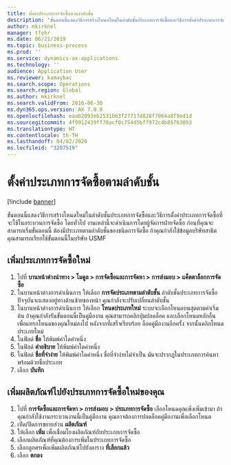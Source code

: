 ```yaml
---
title: ตั้งค่าประเภทการจัดซื้อตามลำดับชั้น
description: 'ขั้นตอนนี้แสดงวิธีการสร้างโหนดใหม่ในลำดับชั้นประเภทการจัดซื้อและวิธีการตั้งค่าประเภทการจัดซื้อที่จะใช้ในกระบวนการจัดซื้อ '
author: mkirknel
manager: tfehr
ms.date: 06/21/2019
ms.topic: business-process
ms.prod: ''
ms.service: dynamics-ax-applications
ms.technology: ''
audience: Application User
ms.reviewer: kamaybac
ms.search.scope: Operations
ms.search.region: Global
ms.author: mkirknel
ms.search.validFrom: 2016-06-30
ms.dyn365.ops.version: AX 7.0.0
ms.openlocfilehash: eaab2093eb2531b63f27717d828f7064a8f9ed1d
ms.sourcegitcommit: 4f9912439ff78acf0c754d5bff972c4b85763093
ms.translationtype: HT
ms.contentlocale: th-TH
ms.lasthandoff: 04/02/2020
ms.locfileid: "3207519"
---
```

# <a name="set-up-a-procurement-category-hierarchy"></a>ตั้งค่าประเภทการจัดซื้อตามลำดับชั้น

[!include [banner](../../includes/banner.md)]

ขั้นตอนนี้แสดงวิธีการสร้างโหนดใหม่ในลำดับชั้นประเภทการจัดซื้อและวิธีการตั้งค่าประเภทการจัดซื้อที่จะใช้ในกระบวนการจัดซื้อ  โดยทั่วไป งานเหล่านี้จะดำเนินการโดยผู้จัดการฝ่ายจัดซื้อ ก่อนที่คุณจะสามารถเริ่มขั้นตอนนี้ ต้องมีประเภทตามลำดับชั้นของชนิดการจัดซื้อ ถ้าคุณกำลังใช้ข้อมูลบริษัทสาธิต คุณสามารถเรียกใช้ขั้นตอนนี้ในบริษัท USMF


## <a name="add-a-new-procurement-category"></a>เพิ่มประเภทการจัดซื้อใหม่
1. ไปที่ **บานหน้าต่างนำทาง > โมดูล > การจัดซื้อและการจัดหา > การส่งมอบ > แค็ตตาล็อกการจัดซื้อ**
2. ในบานหน้าต่างการดำเนินการ ให้เลือก **การจัดประเภทตามลำดับชั้น** ลำดับชั้นประเภทการจัดซื้อปัจจุบันจะแสดงอยู่ทางด้านซ้ายของหน้า  คุณกำลังจะปรับเปลี่ยนลำดับชั้น  
3. ในบานหน้าต่างการดำเนินการ ให้เลือก **โหนดประเภทใหม่** ระบบจะเลือกโหนดบนสุดตามค่าเริ่มต้น  ถ้าคุณกำลังรันขั้นตอนนี้เป็นคู่มืองาน คุณสามารถคลิกปุ่มปลดล็อค และเลือกโหนดหลักอื่นเพื่อแทรกโหนดของคุณใหม่ลงไป หลังจากที่เสร็จเรียบร้อย ล็อคคู่มืองานอีกครั้ง จากนั้นคลิกโหนดประเภทใหม่  
4. ในฟิลด์ **ชื่อ** ให้พิมพ์ค่าใดค่าหนึ่ง
5. ในฟิลด์ **คำอธิบาย** ให้พิมพ์ค่าใดค่าหนึ่ง
6. ในฟิลด์ **ชื่อที่จำง่าย** ให้พิมพ์ค่าใดค่าหนึ่ง ชื่อที่จำง่ายไม่จำเป็น  มันจะปรากฏในประเภทการค้นหาพร้อมด้วยชื่อประเภท  
7. เลือก **บันทึก**

## <a name="add-products-to-your-new-procurement-category"></a>เพิ่มผลิตภัณฑ์ไปยังประเภทการจัดซื้อใหม่ของคุณ
1. ไปที่ **การจัดซื้อและการจัดหา > การส่งมอบ > ประเภทการจัดซื้อ** เลือกโหนดคุณเพิ่งเพิ่มเข้ามา  ถ้าคุณกำลังใช้งานกระบวนงานนี้เป็นคู่มืองาน คุณอาจต้องการปลดล็อคคู่มืองานเพื่อเลือกโหนด  
2. เปิด/ปิดการขยายส่วน **ผลิตภัณฑ์**
3. ให้เลือก **เพิ่ม** เพื่อเชื่อมโยงผลิตภัณฑ์กับประเภทการจัดซื้อ
4. เลือกผลิตภัณฑ์ที่คุณต้องการเพิ่มในประเภทการจัดซื้อ
5. เลือกลูกศรเพื่อเพิ่มผลิตภัณฑ์ไปยังตาราง **ที่เลือกแล้ว**
6. เลือก **ตกลง**
